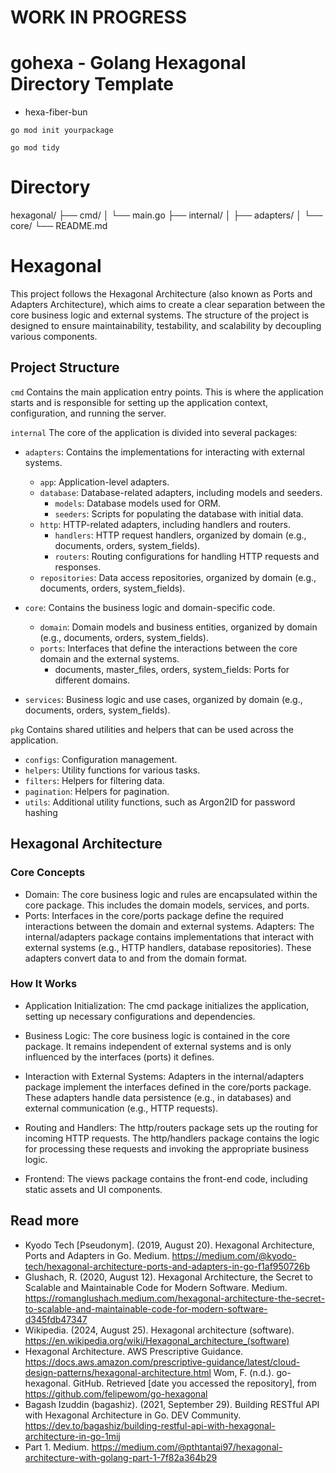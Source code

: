 # WORK IN PROGRESS
# gohexa - Golang Hexagonal Directory Template 
- hexa-fiber-bun
```
go mod init yourpackage
```

```
go mod tidy
```

# Directory
hexagonal/
├── cmd/
│   └── main.go
├── internal/
│   ├── adapters/
│   └── core/
└── README.md


# Hexagonal 

This project follows the Hexagonal Architecture (also known as Ports and Adapters Architecture), which aims to create a clear separation between the core business logic and external systems. The structure of the project is designed to ensure maintainability, testability, and scalability by decoupling various components.

## Project Structure

`cmd`
Contains the main application entry points. This is where the application starts and is responsible for setting up the application context, configuration, and running the server.

`internal`
The core of the application is divided into several packages:
- `adapters`: Contains the implementations for interacting with external systems.
  -  `app`: Application-level adapters.
  -  `database`: Database-related adapters, including models and seeders.
     - `models`: Database models used for ORM.
     - `seeders`: Scripts for populating the database with initial data.
   - `http`: HTTP-related adapters, including handlers and routers.
     - `handlers`: HTTP request handlers, organized by domain (e.g., documents, orders, system_fields).
     - `routers`: Routing configurations for handling HTTP requests and responses.
   - `repositories`: Data access repositories, organized by domain (e.g., documents, orders, system_fields).
 - `core`: Contains the business logic and domain-specific code.
	- `domain`: Domain models and business entities, organized by domain (e.g., documents, orders, system_fields).
	- `ports`: Interfaces that define the interactions between the core domain and the external systems.
    	- documents, master_files, orders, system_fields: Ports for different domains.

  - `services`: Business logic and use cases, organized by domain (e.g., documents, orders, system_fields).


`pkg`
Contains shared utilities and helpers that can be used across the application.

- `configs`: Configuration management.
- `helpers`: Utility functions for various tasks.
- `filters`: Helpers for filtering data.
- `pagination`: Helpers for pagination.
- `utils`: Additional utility functions, such as Argon2ID for password hashing



## Hexagonal Architecture
### Core Concepts
- Domain: The core business logic and rules are encapsulated within the core package. This includes the domain models, services, and ports.
- Ports: Interfaces in the core/ports package define the required interactions between the domain and external systems.
Adapters: The internal/adapters package contains implementations that interact with external systems (e.g., HTTP handlers, database repositories). These adapters convert data to and from the domain format.

### How It Works
- Application Initialization: The cmd package initializes the application, setting up necessary configurations and dependencies.

- Business Logic: The core business logic is contained in the core package. It remains independent of external systems and is only influenced by the interfaces (ports) it defines.

- Interaction with External Systems: Adapters in the internal/adapters package implement the interfaces defined in the core/ports package. These adapters handle data persistence (e.g., in databases) and external communication (e.g., HTTP requests).

- Routing and Handlers: The http/routers package sets up the routing for incoming HTTP requests. The http/handlers package contains the logic for processing these requests and invoking the appropriate business logic.

- Frontend: The views package contains the front-end code, including static assets and UI components.


## Read more


- Kyodo Tech [Pseudonym]. (2019, August 20). Hexagonal Architecture, Ports and Adapters in Go. Medium. https://medium.com/@kyodo-tech/hexagonal-architecture-ports-and-adapters-in-go-f1af950726b
- Glushach, R. (2020, August 12). Hexagonal Architecture, the Secret to Scalable and Maintainable Code for Modern Software. Medium. https://romanglushach.medium.com/hexagonal-architecture-the-secret-to-scalable-and-maintainable-code-for-modern-software-d345fdb47347   
- Wikipedia. (2024, August 25). Hexagonal architecture (software). https://en.wikipedia.org/wiki/Hexagonal_architecture_(software)   
- Hexagonal Architecture. AWS Prescriptive Guidance. https://docs.aws.amazon.com/prescriptive-guidance/latest/cloud-design-patterns/hexagonal-architecture.html
Wom, F. (n.d.). go-hexagonal. GitHub. Retrieved [date you accessed the repository], from https://github.com/felipewom/go-hexagonal
- Bagash Izuddin (bagashiz). (2021, September 29). Building RESTful API with Hexagonal Architecture in Go. DEV Community. https://dev.to/bagashiz/building-restful-api-with-hexagonal-architecture-in-go-1mij
- Part 1. Medium. https://medium.com/@pthtantai97/hexagonal-architecture-with-golang-part-1-7f82a364b29
